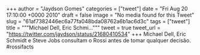 
+++
author = "Jaydson Gomes"
categories = ["tweet"]
date = "Fri Aug 20 17:10:00 +0000 2010"
draft = false
image = "No media found for this Tweet"
slug = "61af7382446ec6a77fa048bda08762a6b1ac6d3c"
tags = ["tweet"]
title = """Michael Dell,  Eric Schmi..."""
tweet = true
tweet_url = "https://twitter.com/jaydson/status/21680410534"
+++
Michael Dell,  Eric Schmidt e Steve Jobs consultam o Rossi antes de tomar qualquer decisão.  #rossifacts
